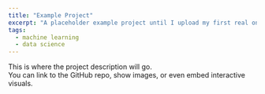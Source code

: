 ```yaml
---
title: "Example Project"
excerpt: "A placeholder example project until I upload my first real one."
tags:
  - machine learning
  - data science
---
```


This is where the project description will go.  
You can link to the GitHub repo, show images, or even embed interactive visuals.
